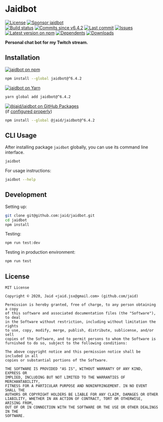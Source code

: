# Jaidbot


<a href="https://raw.githubusercontent.com/jaid/jaidbot/master/license.txt"><img src="https://img.shields.io/github/license/jaid/jaidbot?style=flat-square" alt="License"/></a> <a href="https://github.com/sponsors/jaid"><img src="https://img.shields.io/badge/<3-Sponsor-FF45F1?style=flat-square" alt="Sponsor jaidbot"/></a>  
<a href="https://actions-badge.atrox.dev/jaid/jaidbot/goto"><img src="https://img.shields.io/endpoint.svg?style=flat-square&url=https%3A%2F%2Factions-badge.atrox.dev%2Fjaid%2Fjaidbot%2Fbadge" alt="Build status"/></a> <a href="https://github.com/jaid/jaidbot/commits"><img src="https://img.shields.io/github/commits-since/jaid/jaidbot/v6.4.2?style=flat-square&logo=github" alt="Commits since v6.4.2"/></a> <a href="https://github.com/jaid/jaidbot/commits"><img src="https://img.shields.io/github/last-commit/jaid/jaidbot?style=flat-square&logo=github" alt="Last commit"/></a> <a href="https://github.com/jaid/jaidbot/issues"><img src="https://img.shields.io/github/issues/jaid/jaidbot?style=flat-square&logo=github" alt="Issues"/></a>  
<a href="https://npmjs.com/package/jaidbot"><img src="https://img.shields.io/npm/v/jaidbot?style=flat-square&logo=npm&label=latest%20version" alt="Latest version on npm"/></a> <a href="https://github.com/jaid/jaidbot/network/dependents"><img src="https://img.shields.io/librariesio/dependents/npm/jaidbot?style=flat-square&logo=npm" alt="Dependents"/></a> <a href="https://npmjs.com/package/jaidbot"><img src="https://img.shields.io/npm/dm/jaidbot?style=flat-square&logo=npm" alt="Downloads"/></a>

**Personal chat bot for my Twitch stream.**





## Installation

<a href="https://npmjs.com/package/jaidbot"><img src="https://img.shields.io/badge/npm-jaidbot-C23039?style=flat-square&logo=npm" alt="jaidbot on npm"/></a>

```bash
npm install --global jaidbot@^6.4.2
```

<a href="https://yarnpkg.com/package/jaidbot"><img src="https://img.shields.io/badge/Yarn-jaidbot-2F8CB7?style=flat-square&logo=yarn&logoColor=white" alt="jaidbot on Yarn"/></a>

```bash
yarn global add jaidbot@^6.4.2
```

<a href="https://github.com/jaid/jaidbot/packages"><img src="https://img.shields.io/badge/GitHub Packages-@jaid/jaidbot-24282e?style=flat-square&logo=github" alt="@jaid/jaidbot on GitHub Packages"/></a>  
(if [configured properly](https://help.github.com/en/github/managing-packages-with-github-packages/configuring-npm-for-use-with-github-packages))

```bash
npm install --global @jaid/jaidbot@^6.4.2
```













## CLI Usage
After installing package `jaidbot` globally, you can use its command line interface.
```bash
jaidbot
```
For usage instructions:
```bash
jaidbot --help
```




## Development



Setting up:
```bash
git clone git@github.com:jaid/jaidbot.git
cd jaidbot
npm install
```
Testing:
```bash
npm run test:dev
```
Testing in production environment:
```bash
npm run test
```


## License
```text
MIT License

Copyright © 2020, Jaid <jaid.jsx@gmail.com> (github.com/jaid)

Permission is hereby granted, free of charge, to any person obtaining a copy
of this software and associated documentation files (the "Software"), to deal
in the Software without restriction, including without limitation the rights
to use, copy, modify, merge, publish, distribute, sublicense, and/or sell
copies of the Software, and to permit persons to whom the Software is
furnished to do so, subject to the following conditions:

The above copyright notice and this permission notice shall be included in all
copies or substantial portions of the Software.

THE SOFTWARE IS PROVIDED "AS IS", WITHOUT WARRANTY OF ANY KIND, EXPRESS OR
IMPLIED, INCLUDING BUT NOT LIMITED TO THE WARRANTIES OF MERCHANTABILITY,
FITNESS FOR A PARTICULAR PURPOSE AND NONINFRINGEMENT. IN NO EVENT SHALL THE
AUTHORS OR COPYRIGHT HOLDERS BE LIABLE FOR ANY CLAIM, DAMAGES OR OTHER
LIABILITY, WHETHER IN AN ACTION OF CONTRACT, TORT OR OTHERWISE, ARISING FROM,
OUT OF OR IN CONNECTION WITH THE SOFTWARE OR THE USE OR OTHER DEALINGS IN THE
SOFTWARE.
```

